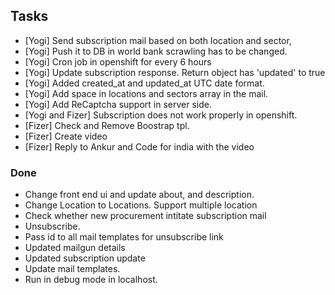 ## Tasks

* [Yogi] Send subscription mail based on both location and sector,
* [Yogi] Push it to DB in world bank scrawling has to be changed.
* [Yogi] Cron job in openshift for every 6 hours
* [Yogi] Update subscription response. Return object has 'updated' to true
* [Yogi] Added created_at and updated_at UTC date format.
* [Yogi] Add space in locations and sectors array in the mail.
* [Yogi] Add ReCaptcha support in server side.
* [Yogi and Fizer] Subscription does not work properly in openshift.
* [Fizer] Check and Remove Boostrap tpl.
* [Fizer] Create video
* [Fizer] Reply to Ankur and Code for india with the video

### Done

* Change front end ui and update about, and description.
* Change Location to Locations. Support multiple location
* Check whether new procurement intitate subscription mail
* Unsubscribe.
* Pass id to all mail templates for unsubscribe link
* Updated mailgun details
* Updated subscription update
* Update mail templates.
* Run in debug mode in localhost.
